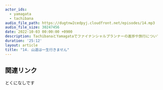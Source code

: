 ```yaml
---
actor_ids:
  - yamagata
  - tachibana
audio_file_path: https://dugtnw2cedpyj.cloudfront.net/episodes/14.mp3
audio_file_size: 30247456
date: 2022-10-03 00:00:00 +0900
description: TachibanaとYamagataでファイナンシャルプランナーの進捗や旅行について話しました
duration: '25:12'
layout: article
title: "14. 山道は一生行きません"
---
```


## 関連リンク

とくになしです
